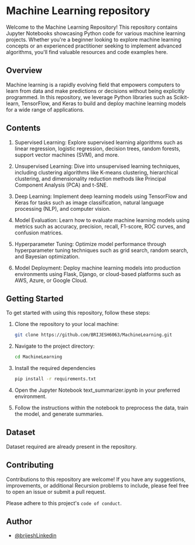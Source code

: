 
# Machine Learning repository

Welcome to the Machine Learning Repository! This repository contains Jupyter Notebooks showcasing Python code for various machine learning projects. Whether you're a beginner looking to explore machine learning concepts or an experienced practitioner seeking to implement advanced algorithms, you'll find valuable resources and code examples here.

## Overview
Machine learning is a rapidly evolving field that empowers computers to learn from data and make predictions or decisions without being explicitly programmed. In this repository, we leverage Python libraries such as Scikit-learn, TensorFlow, and Keras to build and deploy machine learning models for a wide range of applications.


## Contents

1. Supervised Learning: Explore supervised learning algorithms such as linear regression, logistic regression, decision trees, random forests, support vector machines (SVM), and more.

2. Unsupervised Learning: Dive into unsupervised learning techniques, including clustering algorithms like K-means clustering, hierarchical clustering, and dimensionality reduction methods like Principal Component Analysis (PCA) and t-SNE.

3. Deep Learning: Implement deep learning models using TensorFlow and Keras for tasks such as image classification, natural language processing (NLP), and computer vision.

4. Model Evaluation: Learn how to evaluate machine learning models using metrics such as accuracy, precision, recall, F1-score, ROC curves, and confusion matrices.

5. Hyperparameter Tuning: Optimize model performance through hyperparameter tuning techniques such as grid search, random search, and Bayesian optimization.

6. Model Deployment: Deploy machine learning models into production environments using Flask, Django, or cloud-based platforms such as AWS, Azure, or Google Cloud.






## Getting Started
To get started with using this repository, follow these steps:

1. Clone the repository to your local machine:
    ```bash
    git clone https://github.com/BRIJESH6063/MachineLearning.git
    ```
2. Navigate to the project directory:
    ```bash
    cd MachineLearning
    ```

3. Install the required dependencies
    ```bash
    pip install -r requirements.txt
    ```
4. Open the Jupyter Notebook text_summarizer.ipynb in your preferred environment.
5. Follow the instructions within the notebook to preprocess the data, train the model, and generate summaries.



## Dataset

Dataset required are already present in the repository.






## Contributing

Contributions to this repository are welcome! If you have any suggestions, improvements, or additional Recursion problems to include, please feel free to open an issue or submit a pull request.

Please adhere to this project's `code of conduct`.
## Author

- [@brijeshLinkedin](https://www.linkedin.com/in/brijesh6063/)

